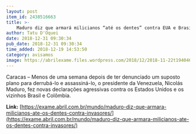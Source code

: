 ```yaml
---
layout: post
item_id: 2438516663
title: >-
    Maduro diz que armará milicianos “até os dentes” contra EUA e Brasil
author: Tatu D'Oquei
date: 2018-12-31 09:30:34
pub_date: 2018-12-31 09:30:34
time_added: 2018-12-19 14:53:50
category: avisamos
image: https://abrilexame.files.wordpress.com/2018/12/2018-11-22t194046z_771801309_rc1d70e3c0a0_rtrmadp_3_italy-budget.jpg?quality=70&strip=info&w=680&h=453&crop=1
---
```


Caracas – Menos de uma semana depois de ter denunciado um suposto plano para derrubá-lo e assassiná-lo, o presidente da Venezuela, Nicolás Maduro, fez novas declarações agressivas contra os Estados Unidos e os vizinhos Brasil e Colômbia.

**Link:** [https://exame.abril.com.br/mundo/maduro-diz-que-armara-milicianos-ate-os-dentes-contra-invasores/](https://exame.abril.com.br/mundo/maduro-diz-que-armara-milicianos-ate-os-dentes-contra-invasores/)


